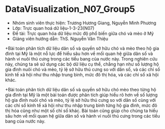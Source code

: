 # DataVisualization_N07_Group5

- Nhóm sinh viên thực hiện: Trương Hương Giang, Nguyễn Minh Phương
- Lớp: Trực quan hoá dữ liệu-1-3-23(N07)
- Đề tài: Trực quan hóa dữ liệu mức độ phổ biến giữa chó và mèo ở Mỹ
- Giảng viên hướng dẫn: ThS. Nguyễn Văn Thiệu

+Bài toán phân tích dữ liệu dân số và quyền sở hữu chó và mèo theo hộ gia đình tại Mỹ là một nỗ lực để hiểu sâu hơn về mối quan hệ giữa dân số và hành vi nuôi thú cưng trong các tiểu bang của nước này. Trong nghiên cứu này, chúng ta sẽ sử dụng các bộ dữ liệu cụ thể, chẳng hạn như số lượng hộ gia đình nuôi chó và mèo, tỷ lệ sở hữu thú cưng so với dân số, và các chỉ số kinh tế xã hội như thu nhập trung bình, mức đô thị hóa, và các chỉ số xã hội khác.

+Bài toán phân tích dữ liệu dân số và quyền sở hữu chó mèo theo từng hộ gia đình tại Mỹ là một bài toán được phân tích giúp hiểu rõ hơn về số lượng hộ gia đình nuôi chó và mèo, tỷ lệ sở hữu thú cưng so với dân số cùng với các chỉ số kinh tế xã hội như thu nhập trung bình từng hộ gia đình, mức đô thị hóa cũng như một số chỉ số khác. Bài toán cũng giúp cho chúng ta hiểu sâu hơn về mối quan hệ giữa dân số và hành vi nuôi thú cưng trong các tiểu bang của nước này.

  
